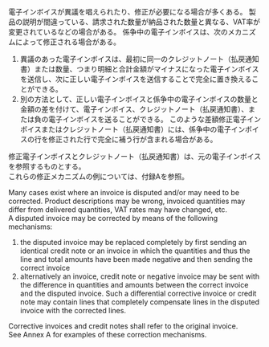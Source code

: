 電子インボイスが異議を唱えられたり、修正が必要になる場合が多くある。 製品の説明が間違っている、請求された数量が納品された数量と異なる、VAT率が変更されているなどの場合がある。
係争中の電子インボイスは、次のメカニズムによって修正される場合がある。  

1. 異議のあった電子インボイスは、最初に同一のクレジットノート（払戻通知書）または数量、つまり明細と合計金額がマイナスになった電子インボイスを送信し、次に正しい電子インボイスを送信することで完全に置き換えることができる。
2. 別の方法として、正しい電子インボイスと係争中の電子インボイスの数量と金額の差を付けて、電子インボイス、クレジットノート（払戻通知書）、または負の電子インボイスを送ることができる。 このような差額修正電子インボイスまたはクレジットノート（払戻通知書）には、係争中の電子インボイスの行を修正された行で完全に補う行が含まれる場合がある。  

修正電子インボイスとクレジットノート（払戻通知書）は、元の電子インボイスを参照するものとする。  
これらの修正メカニズムの例については、付録Aを参照。  

Many cases exist where an invoice is disputed and/or may need to be corrected. Product descriptions may be wrong, invoiced quantities may differ from delivered quantities, VAT rates may have changed, etc.  
A disputed invoice may be corrected by means of the following mechanisms:  

1. the disputed invoice may be replaced completely by first sending an identical credit note or an invoice in which the quantities and thus the line and total amounts have been made negative and then sending the correct invoice
2. alternatively an invoice, credit note or negative invoice may be sent with the difference in quantities and amounts between the correct invoice and the disputed invoice. Such a differential corrective invoice or credit note may contain lines that completely compensate lines in the disputed invoice with the corrected lines.  

Corrective invoices and credit notes shall refer to the original invoice.  
See Annex A for examples of these correction mechanisms.  
